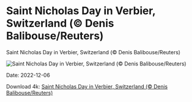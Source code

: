 # Saint Nicholas Day in Verbier, Switzerland (© Denis Balibouse/Reuters)

Saint Nicholas Day in Verbier, Switzerland (© Denis Balibouse/Reuters)

![Saint Nicholas Day in Verbier, Switzerland (© Denis Balibouse/Reuters)](https://bing.com/th?id=OHR.StNick_EN-US1370158441_UHD.jpg&w=1024&h=576)

Date: 2022-12-06

Download 4k: [Saint Nicholas Day in Verbier, Switzerland (© Denis Balibouse/Reuters)](https://bing.com/th?id=OHR.StNick_EN-US1370158441_UHD.jpg)

